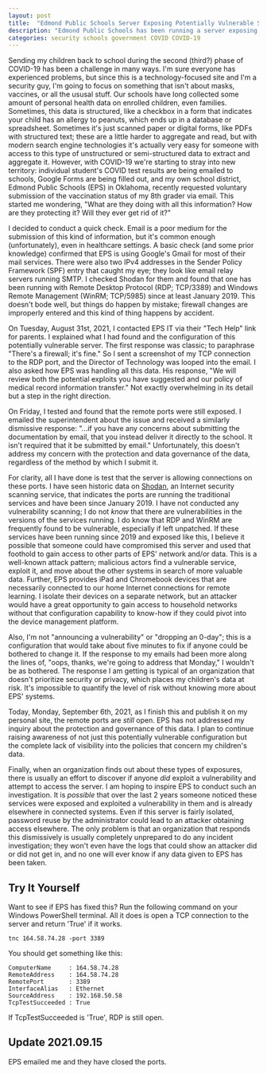 ```yaml
---
layout: post
title:  "Edmond Public Schools Server Exposing Potentially Vulnerable Services to Internet Since 2019"
description: "Edmond Public Schools has been running a server exposing WinRM & RDP to the Internet since January 2019"
categories: security schools government COVID COVID-19
---
```


Sending my children back to school during the second (third?) phase of COVID-19 has been a challenge in many ways. I'm sure everyone has experienced problems, but since this is a technology-focused site and I'm a security guy, I'm going to focus on something that isn't about masks, vaccines, or all the ususal stuff. Our schools have long collected some amount of personal health data on enrolled children, even families. Sometimes, this data is structured, like a checkbox in a form that indicates your child has an allergy to peanuts, which ends up in a database or spreadsheet. Sometimes it's just scanned paper or digital forms, like PDFs with structured text; these are a little harder to aggregate and read, but with modern search engine technologies it's actually very easy for someone with access to this type of unstructured or semi-structured data to extract and aggregate it. However, with COVID-19 we're starting to stray into new territory: individual student's COVID test results are being emailed to schools, Google Forms are being filled out, and my own school district, Edmond Public Schools (EPS) in Oklahoma, recently requested voluntary submission of the vaccination status of my 8th grader via email. This started me wondering, "What are they doing with all this information? How are they protecting it? Will they ever get rid of it?"

I decided to conduct a quick check. Email is a poor medium for the submission of this kind of information, but it's common enough (unfortunately), even in healthcare settings. A basic check (and some prior knowledge) confirmed that EPS is using Google's Gmail for most of their mail services. There were also two IPv4 addresses in the Sender Policy Framework (SPF) entry that caught my eye; they look like email relay servers running SMTP. I checked Shodan for them and found that one has been running with Remote Desktop Protocol (RDP; TCP/3389) and Windows Remote Management (WinRM; TCP/5985) since at least January 2019. This doesn't bode well, but things do happen by mistake; firewall changes are improperly entered and this kind of thing happens by accident.

On Tuesday, August 31st, 2021, I contacted EPS IT via their "Tech Help" link for parents. I explained what I had found and the configuration of this potentially vulnerable server. The first response was classic; to paraphrase "There's a firewall; it's fine." So I sent a screenshot of my TCP connection to the RDP port, and the Director of Technology was looped into the email. I also asked how EPS was handling all this data. His response, "We will review both the potential exploits you have suggested and our policy of medical record information transfer." Not exactly overwhelming in its detail but a step in the right direction.

On Friday, I tested and found that the remote ports were still exposed. I emailed the superintendent about the issue and received a similarly dismissive response: "...if you have any concerns about submitting the documentation by email, that you instead deliver it directly to the school.  It isn't required that it be submitted by email." Unfortunately, this doesn't address my concern with the protection and data governance of the data, regardless of the method by which I submit it.

For clarity, all I have done is test that the server is allowing connections on these ports. I have seen historic data on [Shodan](https://www.shodan.io/host/164.58.74.28), an Internet security scanning service, that indicates the ports are running the traditional services and have been since January 2019. I have not conducted any vulnerability scanning; I do not *know* that there are vulnerabilities in the versions of the services running. I do know that RDP and WinRM are frequently found to be vulnerable, especially if left unpatched. If these services have been running since 2019 and exposed like this, I believe it possible that someone could have compromised this server and used that foothold to gain access to other parts of EPS' network and/or data. This is a well-known attack pattern; malicious actors find a vulnerable service, exploit it, and move about the other systems in search of more valuable data. Further, EPS provides iPad and Chromebook devices that are necessarily connected to our home Internet connections for remote learning. I isolate their devices on a separate network, but an attacker would have a great opportunity to gain access to household networks without that configuration capability to know-how if they could pivot into the device management platform.

Also, I'm not "announcing a vulnerability" or "dropping an 0-day"; this is a configuration that would take about five minutes to fix if anyone could be bothered to change it. If the response to my emails had been more along the lines of, "oops, thanks, we're going to address that Monday," I wouldn't be as bothered. The response I am getting is typical of an organization that doesn't prioritize security or privacy, which places my children's data at risk. It's impossible to quantify the level of risk without knowing more about EPS' systems.

Today, Monday, September 6th, 2021, as I finish this and publish it on my personal site, the remote ports are *still* open. EPS has not addressed my inquiry about the protection and governance of this data. I plan to continue raising awareness of not just this potentially vulnerable configuration but the complete lack of visibility into the policies that concern my children's data.

Finally, when an organization finds out about these types of exposures, there is usually an effort to discover if anyone *did* exploit a vulnerability and attempt to access the server. I am hoping to inspire EPS to conduct such an investigation. It is *possible* that over the last 2 years someone noticed these services were exposed and exploited a vulnerability in them and is already elsewhere in connected systems. Even if this server is fairly isolated, password reuse by the administrator could lead to an attacker obtaining access elsewhere. The only problem is that an organization that responds this dismissively is usually completely unprepared to do any incident investigation; they won't even have the logs that could show an attacker did or did not get in, and no one will ever know if any data given to EPS has been taken.

## Try It Yourself

Want to see if EPS has fixed this? Run the following command on your Windows PowerShell terminal. All it does is open a TCP connection to the server and return 'True' if it works.

```tnc 164.58.74.28 -port 3389```

You should get something like this:

```text
ComputerName     : 164.58.74.28
RemoteAddress    : 164.58.74.28
RemotePort       : 3389
InterfaceAlias   : Ethernet
SourceAddress    : 192.168.50.58
TcpTestSucceeded : True
```

If TcpTestSucceeded is 'True', RDP is still open.

## Update 2021.09.15

EPS emailed me and they have closed the ports.
